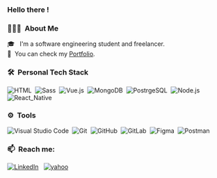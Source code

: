 ### Hello there !

### 👨🏽‍💻 &nbsp;About Me

🎓 &nbsp; I'm a software engineering student and freelancer.\
📄 &nbsp;You can check my [Portfolio](https://edocode.netlify.app/).

### 🛠 &nbsp;Personal Tech Stack

![HTML](https://img.shields.io/badge/-HTML-05122A?style=flat&logo=HTML5)&nbsp;
![Sass](https://img.shields.io/badge/-Sass-05122A?style=flat&logo=Sass)&nbsp;
![Vue.js](https://img.shields.io/badge/-Vue.js-05122A?style=flat&logo=Vue.js&logoColor=234FC08D)&nbsp;
![MongoDB](https://img.shields.io/badge/-MongoDB-05122A?style=flat&logo=MongoDB&logoColor=234FC08D)&nbsp;
![PostrgeSQL](https://img.shields.io/badge/-postgresql-05122A?style=flat&logo=postgresql)&nbsp;
![Node.js](https://img.shields.io/badge/-Node.js-05122A?style=flat&logo=Node.js&logoColor=234FC08D)&nbsp;
![React_Native](https://img.shields.io/badge/-React_Native-05122A?style=flat&logo=react&logoColor=2361DAFB)&nbsp;

### ⚙️ &nbsp;Tools

![Visual Studio Code](https://img.shields.io/badge/-Visual%20Studio%20Code-05122A?style=flat&logo=visual-studio-code&logoColor=007ACC)&nbsp;
![Git](https://img.shields.io/badge/-Git-05122A?style=flat&logo=git)&nbsp;
![GitHub](https://img.shields.io/badge/-GitHub-05122A?style=flat&logo=github)&nbsp;
![GitLab](https://img.shields.io/badge/-GitLab-05122A?style=flat&logo=gitlab)&nbsp;
![Figma](https://img.shields.io/badge/-Figma-05122A?style=flat&logo=Figma&logoColor=#C4C4C4)&nbsp;
![Postman](https://img.shields.io/badge/-Postman-05122A?style=flat&logo=Postman&logoColor=#C4C4C4)&nbsp;

### 📫 &nbsp;Reach me:

<a href="https://www.linkedin.com/in/edomiyas-temesgen-16ba01173/"><img alt="LinkedIn" src="https://img.shields.io/badge/linkedin%20-%230077B5.svg?&style=flat&logo=linkedin&logoColor=white"/></a> &nbsp;
<a href="mailto: temesgen.edomiyas@yahoo.com"><img alt="yahoo" src="https://img.shields.io/badge/yahoo%20-%230077B5.svg?&style=flat&logo=yahoo&logoColor=white"/></a>
